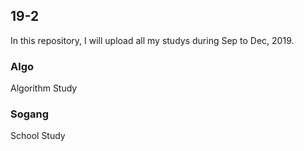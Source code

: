 ## 19-2

In this repository, I will upload all my studys during Sep to Dec, 2019.

### Algo
Algorithm Study

### Sogang
School Study
